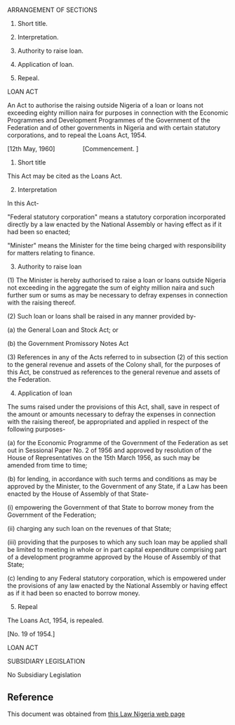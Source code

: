 # 

ARRANGEMENT OF SECTIONS

1. Short title.

2. Interpretation.

3. Authority to raise loan.

4. Application of loan.

5. Repeal.

LOAN ACT

An Act to authorise the raising outside Nigeria of a loan or loans not exceeding eighty million naira for purposes in connection with the Economic Programmes and Development Programmes of the Government of the Federation and of other governments in Nigeria and with certain statutory corporations, and to repeal the Loans Act, 1954.

[12th May, 1960]                [Commencement. ]

1. Short title

This Act may be cited as the Loans Act.

2. Interpretation

In this Act-

"Federal statutory corporation" means a statutory corporation incorporated directly by a law enacted by the National Assembly or having effect as if it had been so enacted;

"Minister" means the Minister for the time being charged with responsibility for matters relating to finance.

3. Authority to raise loan

(1) The Minister is hereby authorised to raise a loan or loans outside Nigeria not exceeding in the aggregate the sum of eighty million naira and such further sum or sums as may be necessary to defray expenses in connection with the raising thereof.

(2) Such loan or loans shall be raised in any manner provided by-

(a) the General Loan and Stock Act; or

(b) the Government Promissory Notes Act

(3) References in any of the Acts referred to in subsection (2) of this section to the general revenue and assets of the Colony shall, for the purposes of this Act, be construed as references to the general revenue and assets of the Federation.

4. Application of loan

The sums raised under the provisions of this Act, shall, save in respect of the amount or amounts necessary to defray the expenses in connection with the raising thereof, be appropriated and applied in respect of the following purposes-

(a) for the Economic Programme of the Government of the Federation as set out in Sessional Paper No. 2 of 1956 and approved by resolution of the House of Representatives on the 15th March 1956, as such may be amended from time to time;

(b) for lending, in accordance with such terms and conditions as may be approved by the Minister, to the Government of any State, if a Law has been enacted by the House of Assembly of that State-

(i) empowering the Government of that State to borrow money from the Government of the Federation;

(ii) charging any such loan on the revenues of that State;

(iii) providing that the purposes to which any such loan may be applied shall be limited to meeting in whole or in part capital expenditure comprising part of a development programme approved by the House of Assembly of that State;

(c) lending to any Federal statutory corporation, which is empowered under the provisions of any law enacted by the National Assembly or having effect as if it had been so enacted to borrow money.

5. Repeal

The Loans Act, 1954, is repealed.

[No. 19 of 1954.]

LOAN ACT

SUBSIDIARY LEGISLATION

No Subsidiary Legislation

## Reference

This document was obtained from [this Law Nigeria web page](http://www.lawnigeria.com/LFN/L/Loans-Act.php)
